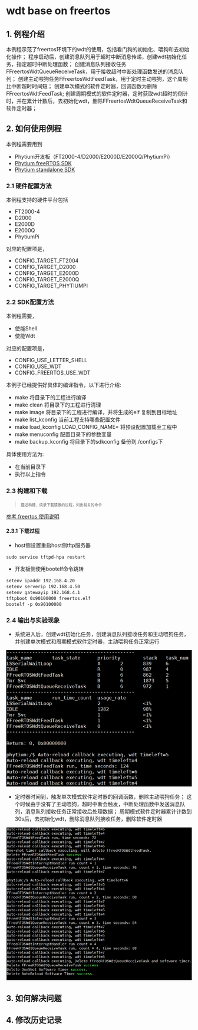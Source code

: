 # wdt base on freertos

## 1. 例程介绍

本例程示范了freertos环境下的wdt的使用，包括看门狗的初始化、喂狗和去初始化操作；
程序启动后，创建消息队列用于超时中断消息传递，创建wdt初始化任务，指定超时中断处理函数；
创建消息队列接收任务FFreertosWdtQueueReceiveTask，用于接收超时中断处理函数发送的消息队列；
创建主动喂狗任务FFreertosWdtFeedTask，用于定时主动喂狗，这个周期比中断超时时间短；
创建单次模式的软件定时器，回调函数为删除FFreertosWdtFeedTask;
创建周期模式的软件定时器，定时获取wdt超时的倒计时，并在累计计数后，去初始化wdt，删除FFreertosWdtQueueReceiveTask和软件定时器；

## 2. 如何使用例程

本例程需要用到
- Phytium开发板（FT2000-4/D2000/E2000D/E2000Q/PhytiumPi）
- [Phytium freeRTOS SDK](https://gitee.com/phytium_embedded/phytium-free-rtos-sdk)
- [Phytium standalone SDK](https://gitee.com/phytium_embedded/phytium-standalone-sdk)
### 2.1 硬件配置方法

本例程支持的硬件平台包括

- FT2000-4
- D2000
- E2000D
- E2000Q
- PhytiumPi

对应的配置项是，

- CONFIG_TARGET_FT2004
- CONFIG_TARGET_D2000
- CONFIG_TARGET_E2000D
- CONFIG_TARGET_E2000Q
- CONFIG_TARGET_PHYTIUMPI

### 2.2 SDK配置方法

本例程需要，

- 使能Shell
- 使能Wdt

对应的配置项是，

- CONFIG_USE_LETTER_SHELL
- CONFIG_USE_WDT
- CONFIG_FREERTOS_USE_WDT

本例子已经提供好具体的编译指令，以下进行介绍:
- make 将目录下的工程进行编译
- make clean  将目录下的工程进行清理
- make image   将目录下的工程进行编译，并将生成的elf 复制到目标地址
- make list_kconfig 当前工程支持哪些配置文件
- make load_kconfig LOAD_CONFIG_NAME=<kconfig configuration files>  将预设配置加载至工程中
- make menuconfig   配置目录下的参数变量
- make backup_kconfig 将目录下的sdkconfig 备份到./configs下

具体使用方法为:
- 在当前目录下
- 执行以上指令

### 2.3 构建和下载

><font size="1">描述构建、烧录下载镜像的过程，列出相关的命令</font><br />

[参考 freertos 使用说明](../../../docs/reference/usr/usage.md)

#### 2.3.1 下载过程

- host侧设置重启host侧tftp服务器
```
sudo service tftpd-hpa restart
```

- 开发板侧使用bootelf命令跳转
```
setenv ipaddr 192.168.4.20  
setenv serverip 192.168.4.50 
setenv gatewayip 192.168.4.1 
tftpboot 0x90100000 freertos.elf
bootelf -p 0x90100000
```

### 2.4 输出与实验现象

- 系统进入后，创建wdt初始化任务，创建消息队列接收任务和主动喂狗任务，并创建单次模式和周期模式软件定时器，主动喂狗任务正常运行

![create](./figs/create.png)

- 定时器时间到，触发单次模式软件定时器的回调函数，删除主动喂狗任务；
这个时候由于没有了主动喂狗，超时中断会触发，中断处理函数中发送消息队列，消息队列接收任务正常接收后处理数据；
周期模式软件定时器累计计数到30s后，去初始化wdt，删除消息队列接收任务，删除软件定时器

![delete](./figs/delete.png)

## 3. 如何解决问题


## 4. 修改历史记录




